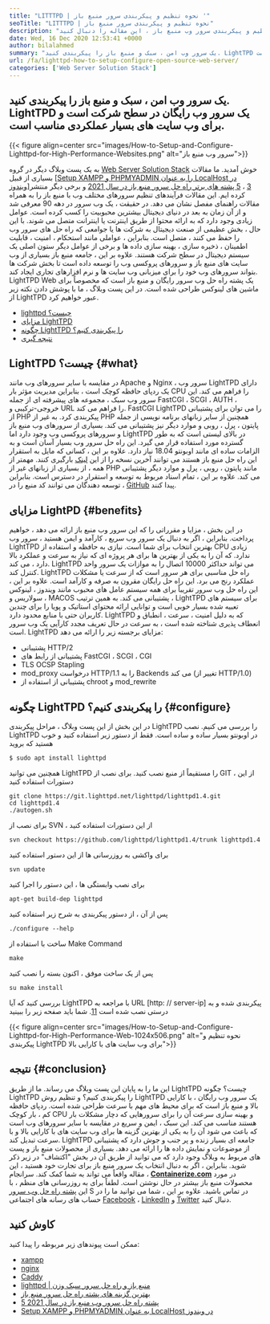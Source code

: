 ```yaml
---
title: "LITTTPD | نحوه تنظیم و پیکربندی سرور منبع باز '" 
seoTitle: "LITTTPD | نحوه تنظیم و پیکربندی سرور منبع باز" 
description: "برای یادگیری نحوه تنظیم و پیکربندی سرور وب منبع باز ، این مقاله را دنبال کنید. LightTPD یک سرور وب سازگار است که دارای کنترل بار CPU قوی است." 
date: Wed, 16 Dec 2020 12:53:41 +0000
author: bilalahmed
summary: "یک سرور وب امن ، سبک و منبع باز را پیکربندی کنید. LightTPD یک سرور وب رایگان در سطح شرکت است و برای وب سایت های بسیار عملکردی مناسب است." 
url: /fa/lighttpd-how-to-setup-configure-open-source-web-server/
categories: ['Web Server Solution Stack']
---
```


## یک سرور وب امن ، سبک و منبع باز را پیکربندی کنید. LightTPD یک سرور وب رایگان در سطح شرکت است و برای وب سایت های بسیار عملکردی مناسب است.

{{< figure align=center src="images/How-to-Setup-and-Configure-Lighttpd-for-High-Performance-Websites.png" alt="سرور وب منبع باز">}}

به یک پست وبلاگ دیگر در گروه [Web Server Solution Stack][1] خوش آمدید. ما مقالات بسیاری از قبیل [[Setup XAMPP و PHPMYADMIN را به عنوان LocalHost در ویندوز][2]][3] ، [5 پشته های برتر راه حل سرور منبع باز در سال 2021][4] و برخی دیگر منتشر کرده ایم. این مقالات فرآیندهای تنظیم سرورهای مختلف وب با منبع باز را به همراه مقالات راهنمای مفصل نشان می دهد. در حقیقت ، یک وب سرور در دهه 90 معرفی شد و از آن زمان به بعد در دنیای دیجیتال بیشترین محبوبیت را کسب کرده است. عوامل زیادی وجود دارد که به ارائه محتوا از طریق اینترنت یا اینترانت متصل می شوند. با این حال ، بخش عظیمی از صنعت دیجیتال به شرکت ها یا جوامعی که راه حل های سرور وب را حفظ می کنند ، متصل است. بنابراین ، عواملی مانند استحکام ، امنیت ، قابلیت اطمینان ، ذخیره سازی ، بهینه سازی داده ها و برخی از عوامل دیگر ستون اصلی یک سیستم دیجیتال در سطح شرکت هستند.
علاوه بر این ، جامعه منبع باز بسیاری از وب سایت های منبع باز و سرورهای پروکسی وب را توسعه داده است تا بخش شرکت ها بتواند سرورهای وب خود را برای میزبانی وب سایت ها و نرم افزارهای تجاری ایجاد کند. LightTPD Web یک پشته راه حل وب سرور رایگان و منبع باز است که مخصوصاً برای ماشین های لینوکس طراحی شده است. در این پست وبلاگ ، ما با پوشش دادن نکته زیر از LightTPD عبور خواهیم کرد.
  * [lighttpd چیست؟][5]
  * [مزایای LightTPD][6]
  * [چگونه LightTPD را پیکربندی کنیم؟][7]
  * [نتیجه گیری][8]

## LightTPD چیست؟ {#what}

در مقایسه با سایر سرورهای وب مانند Apache و Nginx ، سرور وب LightTPD دارای یک ردپای حافظه کوچک است ، بنابراین مدیریت مؤثر بار CPU را فراهم می کند. این سرور وب سبک ، مجموعه های پیشرفته ای از جمله FastCGI ، SCGI ، AUTH ، خروجی-ترکیبی و URL را فراهم می کند. FastCGI LightTPD را می توان برای پشتیبانی از PHP پیکربندی کرد. به غیر از PHP همچنین از سایر زبانهای برنامه نویسی از جمله پایتون ، پرل ، روبی و موارد دیگر نیز پشتیبانی می کند.
بسیاری از سرورهای وب منبع باز و سرورهای پروکسی وب وجود دارد اما LightTPD در بالای لیستی است که به طور گسترده مورد استفاده قرار می گیرد. این راه حل سرور وب بسیار آسان است و به الزامات ساده ای مانند اوبونتو 18.04 نیاز دارد. علاوه بر این ، کسانی که مایل به استقرار این راه حل منبع باز هستند می توانند آخرین نسخه را از این [لینک][9] بارگیری کنند. مهمتر از همه ، از بسیاری از زبانهای غیر از PHP مانند پایتون ، روبی ، پرل و موارد دیگر پشتیبانی می کند. علاوه بر این ، تمام اسناد مربوط به توسعه و استقرار در دسترس است. بنابراین ، توسعه دهندگان می توانند کد منبع را در [GitHub][10] پیدا کنند.

## مزایای LightPD {#benefits}

در این بخش ، مزایا و مقرراتی را که این سرور وب منبع باز ارائه می دهد ، خواهیم پرداخت. بنابراین ، اگر به دنبال یک سرور وب سریع ، کارآمد و ایمن هستید ، سرور وب LightTPD بهترین انتخاب برای شما است. نیازی به حافظه و استفاده از CPU زیادی ندارد. که آن را به یکی از بهترین ها برای هر پروژه ای که نیاز به سرعت و عملکرد بالا دارد ، می کند. LightTPD می تواند حداکثر 10000 اتصال را به موازات یک سرور واحد کنترل کند. LightTPD راه حل مناسبی برای هر سرور است که از سرعت یا مشکلات عملکرد رنج می برد. این راه حل رایگان مقرون به صرفه و کارآمد است.
علاوه بر این ، این راه حل وب سرور تقریباً برای همه سیستم عامل های محبوب مانند ویندوز ، لینوکس ، سولاریس و MACOS پشتیبانی می کند. به همین ترتیب ، LightTPD برای سیستم های تعبیه شده بسیار خوبی است و توانایی ارائه محتوای استاتیک و پویا را برای چندین کاربران حتی با منابع محدود دارد. LightTPD که به دلیل امنیت ، سرعت ، انطباق و انعطاف پذیری شناخته شده است ، به سرعت در حال تعریف مجدد کارآیی یک وب سرور است.
LightTPD مزایای برجسته زیر را ارائه می دهد:
  * پشتیبانی HTTP/2
  * پشتیبانی از رابط های FastCGI ، SCGI ، CGI
  * TLS OCSP Stapling
  * mod_proxy درخواست HTTP/1.1 را به Backends می کند (تغییر از HTTP/1.0)
  * پشتیبانی از استفاده از chroot و mod_rewrite

## چگونه LightTPD را پیکربندی کنیم؟ {#configure}

در این بخش از این پست وبلاگ ، مراحل پیکربندی LightTPD را بررسی می کنیم. نصب LightTPD در اوبونتو بسیار ساده و ساده است. فقط از دستور زیر استفاده کنید و خوب هستید که بروید
```
$ sudo apt install lighttpd
```
همچنین می توانید LightTPD را مستقیماً از منبع نصب کنید. برای نصب از GIT ، از این دستورات استفاده کنید
```
git clone https://git.lighttpd.net/lighttpd/lighttpd1.4.git
cd lighttpd1.4
./autogen.sh
```
برای نصب از SVN ، از این دستورات استفاده کنید
```
svn checkout https://github.com/lighttpd/lighttpd1.4/trunk lighttpd1.4
```
برای واکشی به روزرسانی ها از این دستور استفاده کنید
```
svn update
```
برای نصب وابستگی ها ، این دستور را اجرا کنید
```
apt-get build-dep lighttpd
```
پس از آن ، از دستور پیکربندی به شرح زیر استفاده کنید
```
./configure --help
```
ساخت با استفاده از Make Command
```
make
```
پس از یک ساخت موفق ، اکنون بسته را نصب کنید
```
su make install
```
بررسی کنید که آیا LightTPD با مراجعه به URL [http: // server-ip] پیکربندی شده و به درستی نصب شده است [11]. شما باید صفحه زیر را ببینید

{{< figure align=center src="images/How-to-Setup-and-Configure-Lighttpd-for-High-Performance-Web-1024x506.png" alt="نحوه تنظیم و پیکربندی LightTPD برای وب سایت های با کارایی بالا">}}


## نتیجه {#conclusion}

این ما را به پایان این پست وبلاگ می رساند. ما از طریق LightTPD چیست؟ چگونه LightTPD را پیکربندی کنیم؟ و تنظیم روش LightTPD یک سرور وب رایگان ، با کارایی بالا و منبع باز است که برای محیط های مهم با سرعت طراحی شده است. ردپای حافظه کم ، بار کوچک CPU و بهینه سازی سرعت آن را برای سرورهایی که دچار مشکلات بار هستند مناسب می کند. این سبک ، ایمن و سریع در مقایسه با سایر سرورهای وب است که باعث می شود آن را به یکی از بهترین گزینه ها برای وب سایت های با کارایی بالا و با سرعت تبدیل کند. LightTPD جامعه ای بسیار زنده و پر جنب و جوش دارد که پشتیبانی از موضوعات و نمایش داده ها را ارائه می دهد. بسیاری از محصولات منبع باز و پست های مربوط به وبلاگ وجود دارد که می توانید از طریق آن در بخش "اکتشاف" در زیر ذکر شوید. بنابراین ، اگر به دنبال انتخاب یک سرور منبع باز برای تجارت خود هستید ، این مقاله واقعاً می تواند به شما کمک کند.
سرانجام ،  **[Containerize.com][12]**  در مورد محصولات منبع باز بیشتر در حال نوشتن است. لطفاً برای به روزرسانی های منظم ، با این [پشته راه حل وب سرور][1] S در تماس باشید. علاوه بر این ، شما می توانید ما را در حساب های رسانه های اجتماعی [Facebook][13] ، [LinkedIn][14] و [Twitter][15] دنبال کنید.

## کاوش کنید
ممکن است پیوندهای زیر مربوطه را پیدا کنید:
  * [xampp][16]
  * [nginx][17]
  * [Caddy][18]
  * [lighttpd | منبع باز و راه حل سرور سبک وزن][19]
  * [بهترین گزینه های پشته راه حل سرور منبع باز][1]
  * [5 پشته راه حل سرور وب منبع باز در سال 2021][4]
  * [Setup XAMPP و PHPMYADMIN به عنوان LocalHost در ویندوز][2]



 [1]: https://products.containerize.com/solution-stack/
 [2]: https://blog.containerize.com/database-management-software/how-to-setup-xampp-and-phpmyadmin-as-localhost-on-windows/
 [3]: https://blog.containerize.com/2020/12/16/setup-and-configure-lighttpd-web-server-for-high-performance-websites/
 [4]: https://blog.containerize.com/2021/01/08/top-5-open-source-web-server-solution-stacks-in-2021/
 [5]: #what
 [6]: #benefits
 [7]: #configure
 [8]: #conclusion
 [9]: http://www.lighttpd.net/download/
 [10]: https://github.com/lighttpd/lighttpd1.4
 [11]: http://your-server-ip/
 [12]: https://www.containerize.com/
 [13]: https://web.facebook.com/containerize
 [14]: https://www.linkedin.com/company/containerize/
 [15]: https://twitter.com/containerize_co
 [16]: https://products.containerize.com/solution-stack/xampp/
 [17]: https://products.containerize.com/solution-stack/nginx/
 [18]: https://products.containerize.com/solution-stack/caddy/
 [19]: https://products.containerize.com/solution-stack/lighttpd
